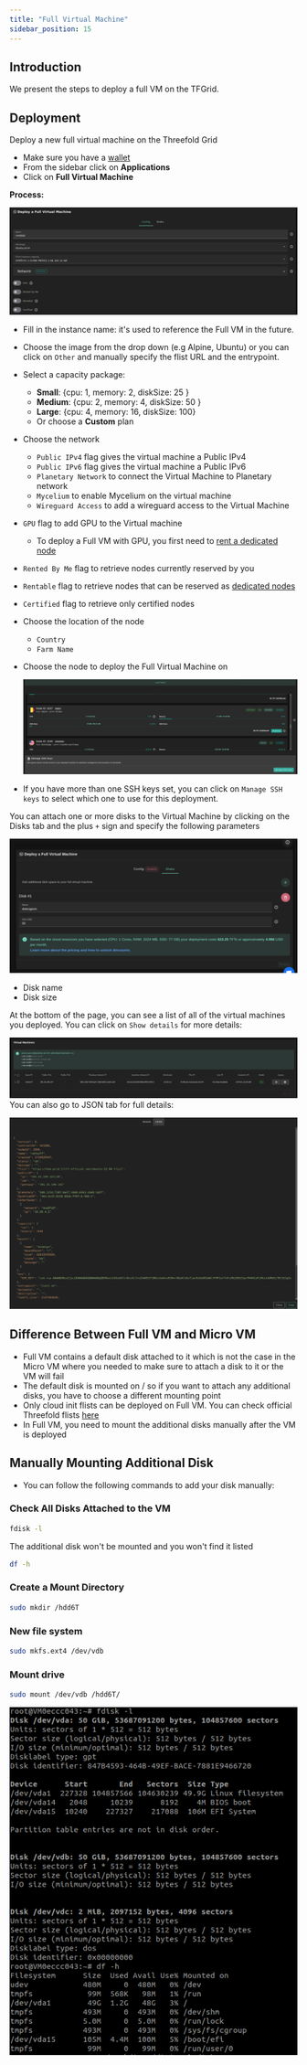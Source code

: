 ```yaml
---
title: "Full Virtual Machine"
sidebar_position: 15
---
```


## Introduction

We present the steps to deploy a full VM on the TFGrid.

## Deployment

Deploy a new full virtual machine on the Threefold Grid

- Make sure you have a [wallet](../../wallet_connector)
- From the sidebar click on **Applications**
- Click on **Full Virtual Machine**

**Process:**

![](./img/solutions_fullvm.png)

- Fill in the instance name: it's used to reference the Full VM in the future.
- Choose the image from the drop down (e.g Alpine, Ubuntu) or you can click on `Other` and manually specify the flist URL and the entrypoint.
- Select a capacity package:
  - **Small**: \{cpu: 1, memory: 2, diskSize: 25 \}
  - **Medium**: \{cpu: 2, memory: 4, diskSize: 50 \}
  - **Large**: \{cpu: 4, memory: 16, diskSize: 100\}
  - Or choose a **Custom** plan
- Choose the network
  - `Public IPv4` flag gives the virtual machine a Public IPv4
  - `Public IPv6` flag gives the virtual machine a Public IPv6
  - `Planetary Network` to connect the Virtual Machine to Planetary network
  - `Mycelium` to enable Mycelium on the virtual machine
  - `Wireguard Access` to add a wireguard access to the Virtual Machine
- `GPU` flag to add GPU to the Virtual machine
  - To deploy a Full VM with GPU, you first need to [rent a dedicated node](../node_finder#dedicated-nodes)
- `Rented By Me` flag to retrieve nodes currently reserved by you
- `Rentable` flag to retrieve nodes that can be reserved as [dedicated nodes](../node_finder#dedicated-nodes)
- `Certified` flag to retrieve only certified nodes 
- Choose the location of the node
  - `Country`
  - `Farm Name`
- Choose the node to deploy the Full Virtual Machine on


  ![](./img/node_selection.png)

- If you have more than one SSH keys set, you can click on `Manage SSH keys` to select which one to use for this deployment.

You can attach one or more disks to the Virtual Machine by clicking on the Disks tab and the plus `+` sign and specify the following parameters

![](./img/new_vm3.png)

- Disk name
- Disk size

At the bottom of the page, you can see a list of all of the virtual machines you deployed. You can click on `Show details` for more details:

![](./img/new_vm5.png)
You can also go to JSON tab for full details:

![](./img/new_vm6.png)

## Difference Between Full VM and Micro VM

- Full VM contains a default disk attached to it which is not the case in the Micro VM where you needed to make sure to attach a disk to it or the VM will fail
- The default disk is mounted on / so if you want to attach any additional disks, you have to choose a different mounting point
- Only cloud init flists can be deployed on Full VM. You can check official Threefold flists [here](https://hub.grid.tf/tf-official-vms)
- In Full VM, you need to mount the additional disks manually after the VM is deployed

## Manually Mounting Additional Disk

- You can follow the following commands to add your disk manually:

### Check All Disks Attached to the VM

```bash
fdisk -l
```

The additional disk won't be mounted and you won't find it listed

```bash
df -h
```

### Create a Mount Directory

```bash
sudo mkdir /hdd6T
```

### New file system

```bash
sudo mkfs.ext4 /dev/vdb
```

### Mount drive

```bash
sudo mount /dev/vdb /hdd6T/
```

![](./img/fullvm6.png)
